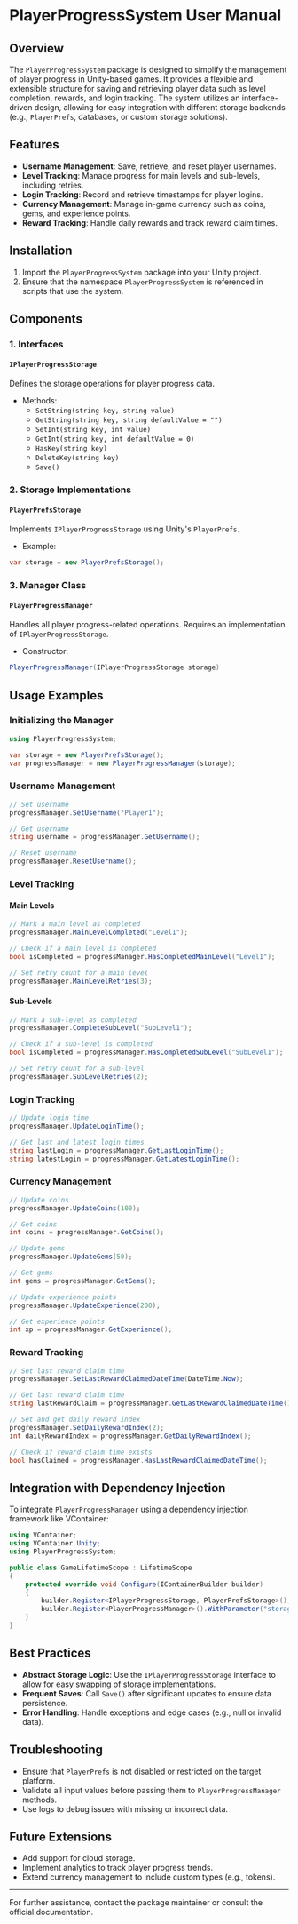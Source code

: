 # PlayerProgressSystem User Manual

## Overview

The `PlayerProgressSystem` package is designed to simplify the management of player progress in Unity-based games. It provides a flexible and extensible structure for saving and retrieving player data such as level completion, rewards, and login tracking. The system utilizes an interface-driven design, allowing for easy integration with different storage backends (e.g., `PlayerPrefs`, databases, or custom storage solutions).

## Features
- **Username Management**: Save, retrieve, and reset player usernames.
- **Level Tracking**: Manage progress for main levels and sub-levels, including retries.
- **Login Tracking**: Record and retrieve timestamps for player logins.
- **Currency Management**: Manage in-game currency such as coins, gems, and experience points.
- **Reward Tracking**: Handle daily rewards and track reward claim times.

## Installation
1. Import the `PlayerProgressSystem` package into your Unity project.
2. Ensure that the namespace `PlayerProgressSystem` is referenced in scripts that use the system.

## Components

### 1. **Interfaces**
#### `IPlayerProgressStorage`
Defines the storage operations for player progress data.
- Methods:
  - `SetString(string key, string value)`
  - `GetString(string key, string defaultValue = "")`
  - `SetInt(string key, int value)`
  - `GetInt(string key, int defaultValue = 0)`
  - `HasKey(string key)`
  - `DeleteKey(string key)`
  - `Save()`

### 2. **Storage Implementations**
#### `PlayerPrefsStorage`
Implements `IPlayerProgressStorage` using Unity's `PlayerPrefs`.
- Example:
```csharp
var storage = new PlayerPrefsStorage();
```

### 3. **Manager Class**
#### `PlayerProgressManager`
Handles all player progress-related operations. Requires an implementation of `IPlayerProgressStorage`.
- Constructor:
```csharp
PlayerProgressManager(IPlayerProgressStorage storage)
```

## Usage Examples

### Initializing the Manager
```csharp
using PlayerProgressSystem;

var storage = new PlayerPrefsStorage();
var progressManager = new PlayerProgressManager(storage);
```

### Username Management
```csharp
// Set username
progressManager.SetUsername("Player1");

// Get username
string username = progressManager.GetUsername();

// Reset username
progressManager.ResetUsername();
```

### Level Tracking
#### Main Levels
```csharp
// Mark a main level as completed
progressManager.MainLevelCompleted("Level1");

// Check if a main level is completed
bool isCompleted = progressManager.HasCompletedMainLevel("Level1");

// Set retry count for a main level
progressManager.MainLevelRetries(3);
```
#### Sub-Levels
```csharp
// Mark a sub-level as completed
progressManager.CompleteSubLevel("SubLevel1");

// Check if a sub-level is completed
bool isCompleted = progressManager.HasCompletedSubLevel("SubLevel1");

// Set retry count for a sub-level
progressManager.SubLevelRetries(2);
```

### Login Tracking
```csharp
// Update login time
progressManager.UpdateLoginTime();

// Get last and latest login times
string lastLogin = progressManager.GetLastLoginTime();
string latestLogin = progressManager.GetLatestLoginTime();
```

### Currency Management
```csharp
// Update coins
progressManager.UpdateCoins(100);

// Get coins
int coins = progressManager.GetCoins();

// Update gems
progressManager.UpdateGems(50);

// Get gems
int gems = progressManager.GetGems();

// Update experience points
progressManager.UpdateExperience(200);

// Get experience points
int xp = progressManager.GetExperience();
```

### Reward Tracking
```csharp
// Set last reward claim time
progressManager.SetLastRewardClaimedDateTime(DateTime.Now);

// Get last reward claim time
string lastRewardClaim = progressManager.GetLastRewardClaimedDateTime();

// Set and get daily reward index
progressManager.SetDailyRewardIndex(2);
int dailyRewardIndex = progressManager.GetDailyRewardIndex();

// Check if reward claim time exists
bool hasClaimed = progressManager.HasLastRewardClaimedDateTime();
```

## Integration with Dependency Injection
To integrate `PlayerProgressManager` using a dependency injection framework like VContainer:

```csharp
using VContainer;
using VContainer.Unity;
using PlayerProgressSystem;

public class GameLifetimeScope : LifetimeScope
{
    protected override void Configure(IContainerBuilder builder)
    {
        builder.Register<IPlayerProgressStorage, PlayerPrefsStorage>();
        builder.Register<PlayerProgressManager>().WithParameter("storage", context => context.Resolve<IPlayerProgressStorage>());
    }
}
```

## Best Practices
- **Abstract Storage Logic**: Use the `IPlayerProgressStorage` interface to allow for easy swapping of storage implementations.
- **Frequent Saves**: Call `Save()` after significant updates to ensure data persistence.
- **Error Handling**: Handle exceptions and edge cases (e.g., null or invalid data).

## Troubleshooting
- Ensure that `PlayerPrefs` is not disabled or restricted on the target platform.
- Validate all input values before passing them to `PlayerProgressManager` methods.
- Use logs to debug issues with missing or incorrect data.

## Future Extensions
- Add support for cloud storage.
- Implement analytics to track player progress trends.
- Extend currency management to include custom types (e.g., tokens).

---
For further assistance, contact the package maintainer or consult the official documentation.

